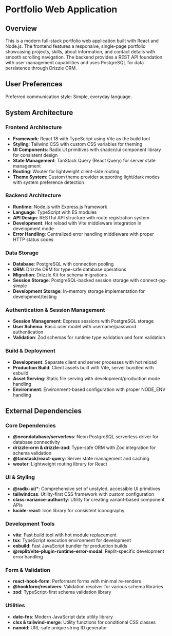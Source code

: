 # Portfolio Web Application

## Overview

This is a modern full-stack portfolio web application built with React and Node.js. The frontend features a responsive, single-page portfolio showcasing projects, skills, about information, and contact details with smooth scrolling navigation. The backend provides a REST API foundation with user management capabilities and uses PostgreSQL for data persistence through Drizzle ORM.

## User Preferences

Preferred communication style: Simple, everyday language.

## System Architecture

### Frontend Architecture
- **Framework**: React 18 with TypeScript using Vite as the build tool
- **Styling**: Tailwind CSS with custom CSS variables for theming
- **UI Components**: Radix UI primitives with shadcn/ui component library for consistent design
- **State Management**: TanStack Query (React Query) for server state management
- **Routing**: Wouter for lightweight client-side routing
- **Theme System**: Custom theme provider supporting light/dark modes with system preference detection

### Backend Architecture
- **Runtime**: Node.js with Express.js framework
- **Language**: TypeScript with ES modules
- **API Design**: RESTful API structure with route registration system
- **Development**: Hot reload with Vite middleware integration in development mode
- **Error Handling**: Centralized error handling middleware with proper HTTP status codes

### Data Storage
- **Database**: PostgreSQL with connection pooling
- **ORM**: Drizzle ORM for type-safe database operations
- **Migration**: Drizzle Kit for schema migrations
- **Session Storage**: PostgreSQL-backed session storage with connect-pg-simple
- **Development Storage**: In-memory storage implementation for development/testing

### Authentication & Session Management
- **Session Management**: Express sessions with PostgreSQL storage
- **User Schema**: Basic user model with username/password authentication
- **Validation**: Zod schemas for runtime type validation and form validation

### Build & Deployment
- **Development**: Separate client and server processes with hot reload
- **Production Build**: Client assets built with Vite, server bundled with esbuild
- **Asset Serving**: Static file serving with development/production mode handling
- **Environment**: Environment-based configuration with proper NODE_ENV handling

## External Dependencies

### Core Dependencies
- **@neondatabase/serverless**: Neon PostgreSQL serverless driver for database connectivity
- **drizzle-orm & drizzle-zod**: Type-safe ORM with Zod integration for schema validation
- **@tanstack/react-query**: Server state management and caching
- **wouter**: Lightweight routing library for React

### UI & Styling
- **@radix-ui/***: Comprehensive set of unstyled, accessible UI primitives
- **tailwindcss**: Utility-first CSS framework with custom configuration
- **class-variance-authority**: Utility for creating variant-based component APIs
- **lucide-react**: Icon library for consistent iconography

### Development Tools
- **vite**: Fast build tool with hot module replacement
- **tsx**: TypeScript execution environment for development
- **esbuild**: Fast JavaScript bundler for production builds
- **@replit/vite-plugin-runtime-error-modal**: Replit-specific development error handling

### Form & Validation
- **react-hook-form**: Performant forms with minimal re-renders
- **@hookform/resolvers**: Validation resolver for various schema libraries
- **zod**: TypeScript-first schema validation library

### Utilities
- **date-fns**: Modern JavaScript date utility library
- **clsx & tailwind-merge**: Utility functions for conditional CSS classes
- **nanoid**: URL-safe unique string ID generator